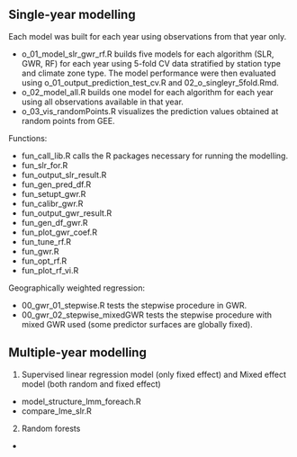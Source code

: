 
## Single-year modelling
Each model was built for each year using observations from that year only. 
* o_01_model_slr_gwr_rf.R builds five models for each algorithm (SLR, GWR, RF) for each year using 5-fold CV data stratified by station type and climate zone type. The model performance were then evaluated using o_01_output_prediction_test_cv.R and 02_o_singleyr_5fold.Rmd.
* o_02_model_all.R builds one model for each algorithm for each year using all observations available in that year.
* o_03_vis_randomPoints.R visualizes the prediction values obtained at random points from GEE. 

Functions:
* fun_call_lib.R calls the R packages necessary for running the modelling. 
* fun_slr_for.R
* fun_output_slr_result.R
* fun_gen_pred_df.R
* fun_setupt_gwr.R
* fun_calibr_gwr.R
* fun_output_gwr_result.R
* fun_gen_df_gwr.R
* fun_plot_gwr_coef.R
* fun_tune_rf.R
* fun_gwr.R
* fun_opt_rf.R
* fun_plot_rf_vi.R



Geographically weighted regression: 
* 00_gwr_01_stepwise.R tests the stepwise procedure in GWR. 
* 00_gwr_02_stepwise_mixedGWR tests the stepwise procedure with mixed GWR used (some predictor surfaces are globally fixed).


## Multiple-year modelling
1. Supervised linear regression model (only fixed effect) and Mixed effect model (both random and fixed effect)
* model_structure_lmm_foreach.R
* compare_lme_slr.R

2. Random forests
* 